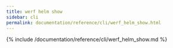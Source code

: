 ```yaml
---
title: werf helm show
sidebar: cli
permalink: documentation/reference/cli/werf_helm_show.html
---
```


{% include /documentation/reference/cli/werf_helm_show.md %}
